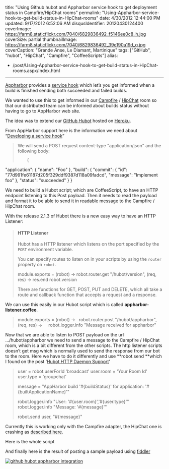 title: "Using Github hubot and Appharbor service hook to get deployment status in Campfire/HipChat rooms"
permalink: "Using-Appharbor-service-hook-to-get-build-status-in-HipChat-rooms"
date: 4/30/2012 12:44:00 PM
updated: 9/17/2012 6:52:06 AM
disqusIdentifier: 20120430124400
coverImage: https://farm8.staticflickr.com/7040/6829836492_f5146ee0c8_h.jpg
coverSize: partial
thumbnailImage: https://farm8.staticflickr.com/7040/6829836492_39e190a19d_q.jpg
coverCaption: "Grande Anse, Le Diamant, Martinique"
tags: ["GitHub", "hubot", "HipChat", "Campfire", "CoffeeScripts"]
alias:
 - /post/Using-Appharbor-service-hook-to-get-build-status-in-HipChat-rooms.aspx/index.html
---
<!-- [![STA_0178](http://farm8.staticflickr.com/7040/6829836492_39e190a19d_m.jpg)](http://www.flickr.com/photos/laurentkempe/6829836492/ "STA_0178 by Laurent Kempé, on Flickr") -->
[Appharbor](https://appharbor.com) provides a [service hook](http://support.appharbor.com/kb/3rd-party-integrations/developing-a-service-hook) which let’s you get informed when a build is finished sending both succeeded and failed builds.

We wanted to use this to get informed in our [Campfire](http://campfirenow.com/) / [HipChat](https://www.hipchat.com) room so that our distributed team can be informed about builds status without having to go to AppHarbor web site.
<!-- more -->

The idea was to extend our [GitHub Hubot](http://hubot.github.com/) hosted on [Heroku](http://www.heroku.com/).

From AppHarbor support here is the information we need about “[Developing a service hook](http://support.appharbor.com/kb/api/developing-a-service-hook)”

> We will send a POST request content-type "application/json" and the following body:
> 
>         {
  "application": {
    "name": "Foo"
  }, 
  "build": {
    "commit": {
      "id": "77d991fe61187d205f329ddf9387d118a09fadcd", 
      "message": "Implement foo"
    }, 
    "status": "succeeded"
  }
}

We need to build a Hubot script; which are CoffeeScript, to have an HTTP endpoint listening to this Post payload. Then it needs to read the payload and format it to be able to send it in readable message to the Campfire / HipChat room.

With the release 2.1.3 of Hubot there is a new easy way to have an HTTP Listener:

> #### HTTP Listener
> 
> Hubot has a HTTP listener which listens on the port specified by the `PORT` environment variable.
> 
> You can specify routes to listen on in your scripts by using the `router` property on `robot`.
> 
> module.exports = (robot) ->
  robot.router.get "/hubot/version", (req, res) ->
    res.end robot.version
> 
> There are functions for GET, POST, PUT and DELETE, which all take a route and callback function that accepts a request and a response.

We can use this easily in our Hubot script which is called **appharbor-listener.coffee**.

> module.exports = (robot) ->
>   robot.router.post "/hubot/appharbor", (req, res) ->
>     robot.logger.info "Message received for appharbor"

Now that we are able to listen to POST payload on the url …/hubot/appharbor we need to send a message to the Campfire / HipChat room, which is a bit different from the other scripts. The http listener scripts doesn’t get msg which is normally used to send the response from our bot to the room. Here we have to do it differently and use **robot.send **which I found on the post ‘[Hubot HTTP Daemon Support](http://blog.iweb-hosting.co.uk/blog/2012/01/21/hubot-http-daemon-support/)’

> user = robot.userForId 'broadcast'
> user.room = 'Your Room Id'
> user.type = 'groupchat'
> 
> message = "AppHarbor build '#{buildStatus}' for application: '#{builtApplicationName}'"
> 
> robot.logger.info "User: '#{user.room}','#{user.type}'"
> robot.logger.info "Message: '#{message}'"
> 
> robot.send user, "#{message}"

Currently this is working only with the Campfire adapter, the HipChat one is crashing as [described here](https://github.com/hipchat/hubot-hipchat/issues/24#issuecomment-5410146).

Here is the whole script

<script src="https://gist.github.com/2562466.js"> </script>

And finally here is the result of posting a sample payload using [fiddler](http://fiddler2.com/fiddler2/) 

[![github hubot appharbor integration](http://farm8.staticflickr.com/7270/6983395094_ea83422211_o.jpg)](http://www.flickr.com/photos/laurentkempe/6983395094/ "github hubot appharbor integration by Laurent Kempé, on Flickr")
